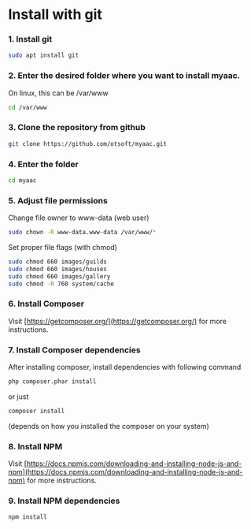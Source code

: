 # Install with git

### 1. Install git

```bash
sudo apt install git
```

### 2. Enter the desired folder where you want to install myaac.

On linux, this can be /var/www

```bash
cd /var/www
```

### 3. Clone the repository from github

```bash
git clone https://github.com/otsoft/myaac.git
```

### 4. Enter the folder

```bash
cd myaac
```

### 5. Adjust file permissions

Change file owner to www-data (web user)
```bash
sudo chown -R www-data.www-data /var/www/*
```

Set proper file flags (with chmod)
```bash
sudo chmod 660 images/guilds
sudo chmod 660 images/houses
sudo chmod 660 images/gallery
sudo chmod -R 760 system/cache
```

### 6. Install Composer
Visit [https://getcomposer.org/](https://getcomposer.org/) for more instructions.

### 7. Install Composer dependencies

After installing composer, install dependencies with following command

```bash
php composer.phar install
```

or just

```bash
composer install
```

(depends on how you installed the composer on your system)

### 8. Install NPM
Visit [https://docs.npmjs.com/downloading-and-installing-node-js-and-npm](https://docs.npmjs.com/downloading-and-installing-node-js-and-npm) for more instructions.

### 9. Install NPM dependencies
```bash
npm install
```